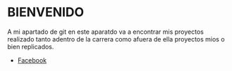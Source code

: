  # BIENVENIDO
 A mi apartado de git en este aparatdo va a encontrar mis proyectos realizado tanto adentro de la carrera como afuera de ella proyectos mios o bien replicados.
 * [Facebook](https://www.facebook.com/profile.php?id=100075860742408)
